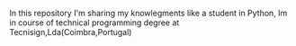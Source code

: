 In this repository I'm sharing my knowlegments like a student in Python, Im in course of technical programming degree at Tecnisign,Lda(Coimbra,Portugal) 

